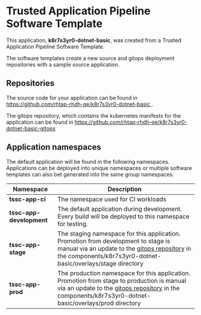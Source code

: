# Trusted Application Pipeline Software Template

This application, **k8r7s3yr0-dotnet-basic**, was created from a Trusted Application Pipeline Software Template.

The software templates create a new source and gitops deployment repositories with a sample source application. 

## Repositories

The source code for your application can be found in [https://github.com/rhtap-rhdh-qe/k8r7s3yr0-dotnet-basic ](https://github.com/rhtap-rhdh-qe/k8r7s3yr0-dotnet-basic ).
 
The gitops repository, which contains the kubernetes manifests for the application can be found in 
[https://github.com/rhtap-rhdh-qe/k8r7s3yr0-dotnet-basic-gitops ](https://github.com/rhtap-rhdh-qe/k8r7s3yr0-dotnet-basic-gitops ) 

## Application namespaces 

The default application will be found in the following namespaces. Applications can be deployed into unique namespaces or multiple software templates can also bet generated into the same group namespaces.  

|  Namespace   |  Description   |  
| -------- | -------- |
| **tssc-app-ci** | The namespace used for CI workloads |
| **tssc-app-development** | The default application during development. Every build will be deployed to this namespace for testing. |
| **tssc-app-stage** | The staging namespace for this application. Promotion from development to stage is manual via an update to the [gitops repository](https://github.com/rhtap-rhdh-qe/k8r7s3yr0-dotnet-basic-gitops ) in the components/k8r7s3yr0-dotnet-basic/overlays/stage directory |
| **tssc-app-prod** | The production namespace for this application. Promotion from stage to production is manual via an update to the [gitops repository](https://github.com/rhtap-rhdh-qe/k8r7s3yr0-dotnet-basic-gitops ) in the components/k8r7s3yr0-dotnet-basic/overlays/prod directory |